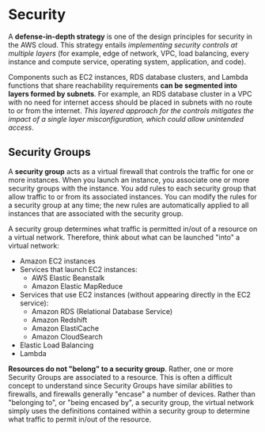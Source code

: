 # Security

A **defense-in-depth strategy** is one of the design principles for security in the AWS cloud. This strategy entails *implementing security controls at multiple layers* (for example, edge of network, VPC, load balancing, every instance and compute service, operating system, application, and code).

Components such as EC2 instances, RDS database clusters, and Lambda functions that share reachability requirements **can be segmented into layers formed by subnets**. For example, an RDS database cluster in a VPC with no need for internet access should be placed in subnets with no route to or from the internet. *This layered approach for the controls mitigates the impact of a single layer misconfiguration, which could allow unintended access*.

## Security Groups

A **security group** acts as a virtual firewall that controls the traffic for one or more instances. When you launch an instance, you associate one or more security groups with the instance. You add rules to each security group that allow traffic to or from its associated instances. You can modify the rules for a security group at any time; the new rules are automatically applied to all instances that are associated with the security group.

A security group determines what traffic is permitted in/out of a resource on a virtual network. Therefore, think about what can be launched "into" a virtual network:

- Amazon EC2 instances
- Services that launch EC2 instances:
    - AWS Elastic Beanstalk
    - Amazon Elastic MapReduce
- Services that use EC2 instances (without appearing directly in the EC2 service):
    - Amazon RDS (Relational Database Service)
    - Amazon Redshift
    - Amazon ElastiCache
    - Amazon CloudSearch
- Elastic Load Balancing
- Lambda

**Resources do not "belong" to a security group**. Rather, one or more Security Groups are associated to a resource. This is often a difficult concept to understand since Security Groups have similar abilities to firewalls, and firewalls generally "encase" a number of devices. Rather than "belonging to", or "being encased by", a security group, the virtual network simply uses the definitions contained within a security group to determine what traffic to permit in/out of the resource.